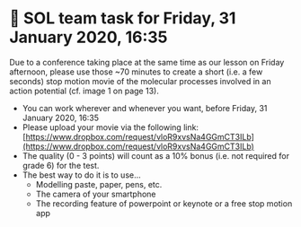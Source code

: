 # 🎥 SOL team task for Friday, 31 January 2020, 16:35

Due to a conference taking place at the same time as our lesson on Friday afternoon, please use those ~70 minutes to create a short (i.e. a few seconds) stop motion movie of the molecular processes involved in an action potential (cf. image 1 on page 13).

* You can work wherever and whenever you want, before Friday, 31 January 2020, 16:35
* Please upload your movie via the following link: [https://www.dropbox.com/request/vloR9xvsNa4GGmCT3ILb](https://www.dropbox.com/request/vloR9xvsNa4GGmCT3ILb)
* The quality (0 - 3 points) will count as a 10% bonus (i.e. not required for grade 6) for the test.
* The best way to do it is to use...
    * Modelling paste, paper, pens, etc.
    * The camera of your smartphone
    * The recording feature of powerpoint or keynote or a free stop motion app